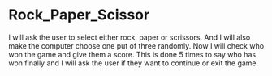 # Rock_Paper_Scissor
I will ask the user to select either rock, paper or scrissors. And I will also make the computer choose one put of three randomly.
Now I will check who won the game and give them a score. This is done 5 times to say who has won finally and I will ask the user if they want to continue or exit the game.
